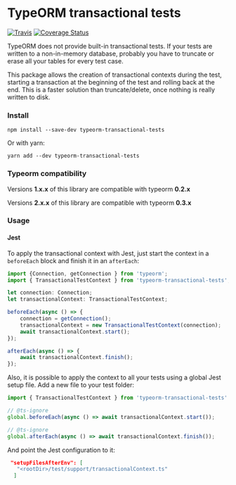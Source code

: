 # TypeORM transactional tests

[![Travis](https://app.travis-ci.com/viniciusjssouza/typeorm-transactional-tests.svg?branch=master&status=passed)](https://app.travis-ci.com/github/viniciusjssouza/typeorm-transactional-tests)
[![Coverage Status](https://coveralls.io/repos/github/viniciusjssouza/typeorm-transactional-tests/badge.svg?branch=master)](https://coveralls.io/github/viniciusjssouza/typeorm-transactional-tests?branch=master)

TypeORM does not provide built-in transactional tests. If your tests are written to a non-in-memory database, probably you have to truncate 
or erase all your tables for every test case.

This package allows the creation of transactional contexts during the test, starting a transaction at the beginning of the test 
and rolling back at the end. This is a faster solution than truncate/delete, once nothing is really written to disk.   

### Install
```shell
npm install --save-dev typeorm-transactional-tests
```

Or with yarn:
```shell
yarn add --dev typeorm-transactional-tests
```


### Typeorm compatibility 
Versions **1.x.x** of this library are compatible with typeorm **0.2.x**

Versions **2.x.x** of this library are compatible with typeorm **0.3.x**

### Usage

#### Jest

To apply the transactional context with Jest, just start the context in a `beforeEach` block and finish it in an `afterEach`:
```typescript
import {Connection, getConnection } from 'typeorm';
import { TransactionalTestContext } from 'typeorm-transactional-tests';

let connection: Connection;
let transactionalContext: TransactionalTestContext;

beforeEach(async () => {
    connection = getConnection();
    transactionalContext = new TransactionalTestContext(connection);
    await transactionalContext.start();    
});

afterEach(async () => {
    await transactionalContext.finish();
});
```

Also, it is possible to apply the context to all your tests using a global Jest setup file. Add a new file to your test folder:

```typescript 
import { TransactionalTestContext } from 'typeorm-transactional-tests'

// @ts-ignore
global.beforeEach(async () => await transactionalContext.start());

// @ts-ignore
global.afterEach(async () => await transactionalContext.finish());
```
And point the Jest configuration to it:
```json
 "setupFilesAfterEnv": [
   "<rootDir>/test/support/transactionalContext.ts"
  ]
```
